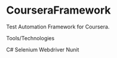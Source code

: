 # CourseraFramework
Test Automation Framework for Coursera.

Tools/Technologies 

C#
Selenium Webdriver
Nunit
